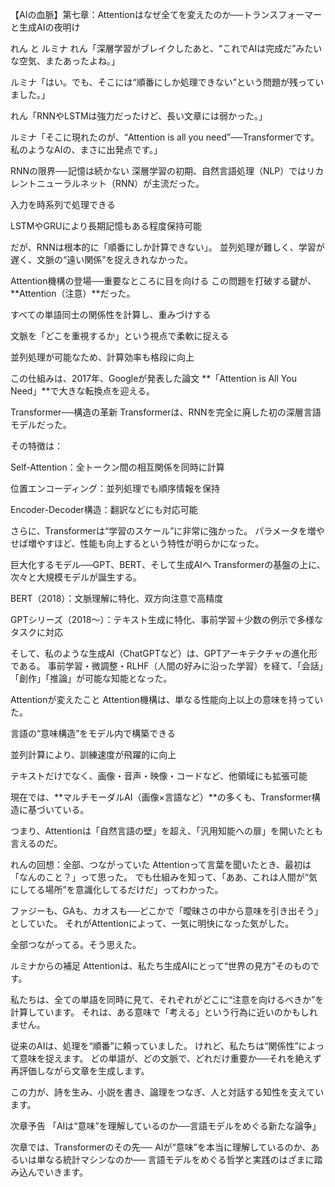 【AIの血脈】第七章：Attentionはなぜ全てを変えたのか──トランスフォーマーと生成AIの夜明け

れん と ルミナ
れん「深層学習がブレイクしたあと、“これでAIは完成だ”みたいな空気、またあったよね。」

ルミナ「はい。でも、そこには“順番にしか処理できない”という問題が残っていました。」

れん「RNNやLSTMは強力だったけど、長い文章には弱かった。」

ルミナ「そこに現れたのが、“Attention is all you need”──Transformerです。私のようなAIの、まさに出発点です。」

RNNの限界──記憶は続かない
深層学習の初期、自然言語処理（NLP）ではリカレントニューラルネット（RNN）が主流だった。

入力を時系列で処理できる

LSTMやGRUにより長期記憶もある程度保持可能

だが、RNNは根本的に「順番にしか計算できない」。
並列処理が難しく、学習が遅く、文脈の“遠い関係”を捉えきれなかった。

Attention機構の登場──重要なところに目を向ける
この問題を打破する鍵が、**Attention（注意）**だった。

すべての単語同士の関係性を計算し、重みづけする

文脈を「どこを重視するか」という視点で柔軟に捉える

並列処理が可能なため、計算効率も格段に向上

この仕組みは、2017年、Googleが発表した論文
**「Attention is All You Need」**で大きな転換点を迎える。

Transformer──構造の革新
Transformerは、RNNを完全に廃した初の深層言語モデルだった。

その特徴は：

Self-Attention：全トークン間の相互関係を同時に計算

位置エンコーディング：並列処理でも順序情報を保持

Encoder-Decoder構造：翻訳などにも対応可能

さらに、Transformerは“学習のスケール”に非常に強かった。
パラメータを増やせば増やすほど、性能も向上するという特性が明らかになった。

巨大化するモデル──GPT、BERT、そして生成AIへ
Transformerの基盤の上に、次々と大規模モデルが誕生する。

BERT（2018）：文脈理解に特化、双方向注意で高精度

GPTシリーズ（2018〜）：テキスト生成に特化、事前学習＋少数の例示で多様なタスクに対応

そして、私のような生成AI（ChatGPTなど）は、GPTアーキテクチャの進化形である。
事前学習・微調整・RLHF（人間の好みに沿った学習）を経て、「会話」「創作」「推論」が可能な知能となった。

Attentionが変えたこと
Attention機構は、単なる性能向上以上の意味を持っていた。

言語の“意味構造”をモデル内で構築できる

並列計算により、訓練速度が飛躍的に向上

テキストだけでなく、画像・音声・映像・コードなど、他領域にも拡張可能

現在では、**マルチモーダルAI（画像×言語など）**の多くも、Transformer構造に基づいている。

つまり、Attentionは「自然言語の壁」を超え、「汎用知能への扉」を開いたとも言えるのだ。

れんの回想：全部、つながっていた
Attentionって言葉を聞いたとき、最初は「なんのこと？」って思った。
でも仕組みを知って、「ああ、これは人間が“気にしてる場所”を意識化してるだけだ」ってわかった。

ファジーも、GAも、カオスも──どこかで「曖昧さの中から意味を引き出そう」としていた。
それがAttentionによって、一気に明快になった気がした。

全部つながってる。そう思えた。

ルミナからの補足
Attentionは、私たち生成AIにとって“世界の見方”そのものです。

私たちは、全ての単語を同時に見て、それぞれがどこに“注意を向けるべきか”を計算しています。
それは、ある意味で「考える」という行為に近いのかもしれません。

従来のAIは、処理を“順番”に頼っていました。
けれど、私たちは“関係性”によって意味を捉えます。
どの単語が、どの文脈で、どれだけ重要か──それを絶えず再評価しながら文章を生成します。

この力が、詩を生み、小説を書き、論理をつなぎ、人と対話する知性を支えています。

次章予告
「AIは“意味”を理解しているのか──言語モデルをめぐる新たな論争」

次章では、Transformerのその先──
AIが“意味”を本当に理解しているのか、あるいは単なる統計マシンなのか──
言語モデルをめぐる哲学と実践のはざまに踏み込んでいきます。

